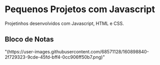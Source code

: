 # Pequenos Projetos com Javascript
Projetinhos desenvolvidos com Javascript, HTML e CSS.


<h2> Bloco de Notas </h2>
<img>"(https://user-images.githubusercontent.com/68571128/160898840-2f729323-9cde-45fd-bff4-0cc906ff50b7.png)"</img>
